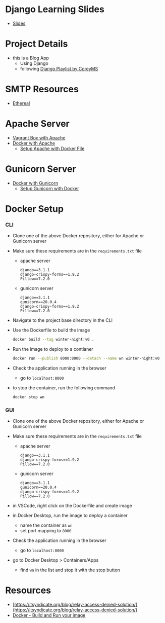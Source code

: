 
# Django Learning Slides

- [Slides](django-concepts.pdf)

# Project Details

- this is a Blog App
  - Using Django 
  - following [Django Playlist by CoreyMS](https://www.youtube.com/playlist?list=PL-osiE80TeTtoQCKZ03TU5fNfx2UY6U4p)

# SMTP Resources

- [Ethereal](https://ethereal.email/)

# Apache Server

- [Vagrant Box with Apache](https://drive.google.com/file/d/1M735ua2HjVW2VWervuGQJ9vYvkv-gkG1/view?usp=sharing)
- [Docker with Apache](https://github.com/raghavendra-musubi/winter_night/tree/apache-build-attempt)
  - [Setup Apache with Docker File](https://karllorey.com/posts/django-production-docker-mod-wsgi/)

# Gunicorn Server

- [Docker with Gunicorn](https://github.com/raghavendra-musubi/winter_night/tree/docker-gunicorn)
  - [Setup Gunicorn with Docker](https://code.visualstudio.com/docs/containers/quickstart-python)


# Docker Setup 

### CLI

- Clone one of the above Docker repository, either for Apache or Gunicorn server
- Make sure these requirements are in the `requirements.txt` file
  - apache server 
    ```
    django==3.1.1
    django-crispy-forms==1.9.2
    Pillow==7.2.0
    ```
  - gunicorn server 
    ```
    django==3.1.1
    gunicorn==20.0.4
    django-crispy-forms==1.9.2
    Pillow==7.2.0
    ```
- Navigate to the project base directory in the CLI
- Use the Dockerfile to build the image
  ```zsh
  docker build --tag winter-night:v0 .
  ```
- Run the image to deploy to a contianer 
  ```zsh
  docker run --publish 8000:8000 --detach --name wn winter-night:v0
  ```
- Check the application running in the browser 
  - go to `localhost:8000`
  
- to stop the container, run the following command
  ```zsh
  docker stop wn
  ```

### GUI

- Clone one of the above Docker repository, either for Apache or Gunicorn server
- Make sure these requirements are in the `requirements.txt` file
  - apache server 
    ```
    django==3.1.1
    django-crispy-forms==1.9.2
    Pillow==7.2.0
    ```
  - gunicorn server 
    ```
    django==3.1.1
    gunicorn==20.0.4
    django-crispy-forms==1.9.2
    Pillow==7.2.0
    ```
 - in VSCode, right click on the Dockerfile and create image
 - in Docker Desktop, run the image to deploy a container 
    - name the container as `wn`
    - set port mapping to `8000`
    
- Check the application running in the browser 
  - go to `localhost:8000`
  
- go to Docker Desktop > Containers/Apps
  - find `wn` in the list and stop it with the stop button
  
# Resources

- [https://itsyndicate.org/blog/relay-access-denied-solution/](https://itsyndicate.org/blog/relay-access-denied-solution/)
- [Docker - Build and Run your image](https://docs.docker.com/get-started/part2/)
